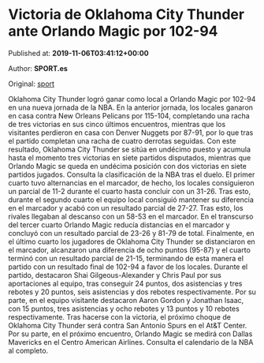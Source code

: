 
# Victoria de Oklahoma City Thunder ante Orlando Magic por 102-94

Published at: **2019-11-06T03:41:12+00:00**

Author: **SPORT.es**

Original: [sport](https://www.sport.es/es/noticias/nba/victoria-de-oklahoma-city-thunder-ante-orlando-magic-por-102-94-7716184)

Oklahoma City Thunder logró ganar como local a Orlando Magic por 102-94 en una nueva jornada de la NBA. En la anterior jornada, los locales ganaron en casa contra New Orleans Pelicans por 115-104, completando una racha de tres victorias en sus cinco últimos encuentros, mientras que los visitantes perdieron en casa con Denver Nuggets por 87-91, por lo que tras el partido completan una racha de cuatro derrotas seguidas. Con este resultado, Oklahoma City Thunder se sitúa en undécimo puesto y acumula hasta el momento tres victorias en siete partidos disputados, mientras que Orlando Magic se queda en undécima posición con dos victorias en siete partidos jugados. Consulta la clasificación de la NBA tras el duelo.
El primer cuarto tuvo alternancias en el marcador, de hecho, los locales consiguieron un parcial de 11-2 durante el cuarto hasta concluir con un 31-26. Tras esto, durante el segundo cuarto el equipo local consiguió mantener su diferencia en el marcador y acabó con un resultado parcial de 27-27. Tras esto, los rivales llegaban al descanso con un 58-53 en el marcador.
En el transcurso del tercer cuarto Orlando Magic reducía distancias en el marcador y concluyó con un resultado parcial de 23-26 y 81-79 de total. Finalmente, en el último cuarto los jugadores de Oklahoma City Thunder se distanciaron en el marcador, alcanzaron una diferencia de ocho puntos (95-87) y el cuarto terminó con un resultado parcial de 21-15, terminando de esta manera el partido con un resultado final de 102-94 a favor de los locales.
Durante el partido, destacaron Shai Gilgeous-Alexander y Chris Paul por sus aportaciones al equipo, tras conseguir 24 puntos, dos asistencias y tres rebotes y 20 puntos, seis asistencias y dos rebotes respectivamente. Por su parte, en el equipo visitante destacaron Aaron Gordon y Jonathan Isaac, con 15 puntos, tres asistencias y ocho rebotes y 13 puntos y 10 rebotes respectivamente.
Tras hacerse con la victoria, el próximo choque de Oklahoma City Thunder será contra San Antonio Spurs en el At&T Center. Por su parte, en el próximo encuentro, Orlando Magic se medirá con Dallas Mavericks en el Centro American Airlines. Consulta el calendario de la NBA al completo.
